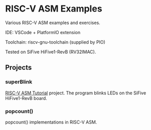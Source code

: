 # RISC-V ASM Examples

Various RISC-V ASM examples and exercises.

IDE: VSCode + PlatformIO extension

Toolchain: riscv-gnu-toolchain (supplied by PIO)

Tested on SiFive HiFive1-RevB (RV32IMAC).

## Projects
### superBlink
[RISC-V ASM Tutorial](https://www.youtube.com/watch?v=KLybwrpfQ3I&list=PL6noQ0vZDAdh_aGvqKvxd0brXImHXMuLY) project.
The program blinks LEDs on the SiFive HiFive1-RevB board.
### popcount()
popcount() implementations in RISC-V ASM.

